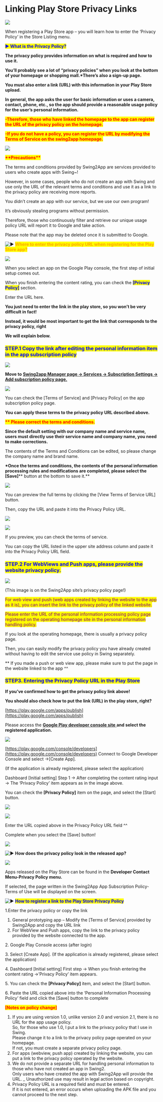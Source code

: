 # Linking Play Store Privacy Links

![](https://support.swing2app.com/wp-content/uploads/2018/09/privacy\_pol.png)

When registering a Play Store app – you will learn how to enter the ‘Privacy Policy’ in the Store Listing menu.

<mark style="color:blue;">**▶ What is the Privacy Policy?**</mark>

**The privacy policy provides information on what is required and how to use it.**

**You’ll probably see a lot of “privacy policies” when you look at the bottom of your homepage or shopping mall.\*There’s also a sign-up page.**

**You must also enter a link (URL) with this information in your Play Store upload.**

**In general, the app asks the user for basic information or uses a camera, contact, phone, etc., so the app should provide a reasonable usage policy for the user’s personal information.**

<mark style="color:red;">**-Therefore, those who have linked the homepage to the app can register the URL of the privacy policy on the homepage.**</mark>&#x20;

<mark style="color:red;">**-If you do not have a policy, you can register the URL by modifying the Terms of Service on the swing2app homepage.**</mark>

![](https://wp.swing2app.co.kr/wp-content/uploads/2020/07/%EC%BA%A1%EC%B2%98.png)

<mark style="color:red;">**\*\*Precautions\*\***</mark>

The terms and conditions provided by Swing2App are services provided to users who create apps with Swing\~!

However, in some cases, people who do not create an app with Swing and use only the URL of the relevant terms and conditions and use it as a link to the privacy policy are receiving more reports.

You didn’t create an app with our service, but we use our own program!

It’s obviously stealing programs without permission.

Therefore, those who continuously filter and retrieve our unique usage policy URL will report it to Google and take action.

Please note that the app may be deleted once it is submitted to Google.

<img src="https://s.w.org/images/core/emoji/11/svg/25b6.svg" alt="▶" data-size="line"> <mark style="color:orange;">**Where to enter the privacy policy URL when registering for the Play Store app?**</mark>&#x20;

![](https://support.swing2app.com/wp-content/uploads/2018/09/Group-2080.png)

When you select an app on the Google Play console, the first step of initial setup comes out.

When you finish entering the content rating, you can check the <mark style="color:blue;">**\[Privacy Policy]**</mark> section.

Enter the URL here.

**You just need to enter the link in the play store, so you won’t be very difficult in fact!**

**Instead, it would be most important to get the link that corresponds to the privacy policy, right**

**We will explain below.**&#x20;



### <mark style="color:blue;">**STEP.1 Copy the link after editing the personal information item in the app subscription policy**</mark>

![](https://support.swing2app.com/wp-content/uploads/2018/09/Group-2298.png)

&#x20;**Move to** [**Swing2app Manager page → Services → Subscription Settings → Add subscription policy page.**](https://www.swing2app.com/view/app\_setting)

![](https://support.swing2app.com/wp-content/uploads/2018/09/Group-2300.png)

You can check the \[Terms of Service] and \[Privacy Policy] on the app subscription policy page.

**You can apply these terms to the privacy policy URL described above.**

<mark style="color:red;">**\*\* Please correct the terms and conditions.**</mark>

**Since the default setting with our company name and service name, users must directly use their service name and company name, you need to make corrections.**

The contents of the Terms and Conditions can be edited, so please change the company name and brand name.

**​\*Once the terms and conditions, the contents of the personal information processing rules and modifications are completed, please select the **<mark style="color:blue;">**\[Save]**</mark>** button at the bottom to save it.**

![](https://support.swing2app.com/wp-content/uploads/2018/09/Group-2299.png)

You can preview the full terms by clicking the \[View Terms of Service URL] button.

Then, copy the URL and paste it into the Privacy Policy URL.

![](https://wp.swing2app.co.kr/wp-content/uploads/2019/04/%ED%99%94%EC%82%B4%ED%91%9C-1.png)

![](https://support.swing2app.com/wp-content/uploads/2018/09/Group-2301.png)

If you preview, you can check the terms of service.

You can copy the URL listed in the upper site address column and paste it into the Privacy Policy URL field.



### <mark style="color:blue;">**STEP.2 For WebViews and Push apps, please provide the website privacy policy.**</mark>

![](https://support.swing2app.com/wp-content/uploads/2018/09/Group-2302.png)

(This image is on the Swing2App site’s privacy policy page!)

<mark style="color:purple;">For web view and push (web apps created by linking the website to the app as it is), you can insert the link to the privacy policy of the linked website.</mark>

<mark style="color:purple;">Please enter the URL of the personal information processing policy page registered on the operating homepage site in the personal information handling policy.</mark>

If you look at the operating homepage, there is usually a privacy policy page.

Then, you can easily modify the privacy policy you have already created without having to edit the service use policy in Swing separately.

\*\* If you made a push or web view app, please make sure to put the page in the website linked to the app ^^



### <mark style="color:blue;">**STEP3. Entering the Privacy Policy URL in the Play Store**</mark>

**If you’ve confirmed how to get the privacy policy link above!**

**You should also check how to put the link (URL) in the play store, right?**

[https://play.google.com/apps/publish](https://play.google.com/apps/publish)

&#x20;Please access the ​[**Google Play developer console site** ](https://play.google.com/apps/publish)**and select the registered application.**

![](https://support.swing2app.com/wp-content/uploads/2018/09/Group-2303.png)

[https://play.google.com/console/developers](https://play.google.com/console/developers) Connect to Google Developer Console and select ->\[Create App].

(If the application is already registered, please select the application)

Dashboard \[Initial setting] Step 1 -> After completing the content rating input -> The ‘Privacy Policy’ item appears as in the image above.

You can check the **\[Privacy Policy]** item on the page, and select the \[Start] button.

![](https://wp.swing2app.co.kr/wp-content/uploads/2018/09/%ED%99%94%EC%82%B4%ED%91%9C-2.png)

![](https://support.swing2app.com/wp-content/uploads/2018/09/Screenshot-2020-11-04-at-10.30.44-PM.png)

Enter the URL copied above in the Privacy Policy URL field ^^

Complete when you select the \[Save] button!

![](https://wp.swing2app.co.kr/wp-content/uploads/2018/09/%EC%A4%841.png)

![▶](https://s.w.org/images/core/emoji/11/svg/25b6.svg) **How does the privacy policy look in the released app?**

![](https://support.swing2app.com/wp-content/uploads/2018/09/Group-2288.png)

Apps released on the Play Store can be found in the **Developer Contact Menu-Privacy Policy menu.**

If selected, the page written in the Swing2App App Subscription Policy-Terms of Use will be displayed on the screen.



<img src="https://s.w.org/images/core/emoji/11/svg/25b6.svg" alt="▶" data-size="line"> <mark style="color:blue;">**How to register a link to the Play Store Privacy Policy**</mark>

1.Enter the privacy policy or copy the link

1. General prototyping app – Modify the \[Terms of Service] provided by Swing2App and copy the URL link
2. For WebView and Push apps, copy the link to the privacy policy provided by the website connected to the app.

2\. Google Play Console access (after login)

3\. Select \[Create App]. (If the application is already registered, please select the application)

4\. Dashboard \[Initial setting] First step -> When you finish entering the content rating ->’Privacy Policy’ item appears.

5\. You can check the **\[Privacy Policy]** item, and select the \[Start] button.

6\. Paste the URL copied above into the ‘Personal Information Processing Policy’ field and click the \[Save] button to complete



<mark style="color:red;">**\[Notes on policy change]**</mark>

1. If you are using version 1.0, unlike version 2.0 and version 2.1, there is no URL for the app usage policy.\
   So, for those who use 1.0, I put a link to the privacy policy that I use in Swing.\
   Please change it to a link to the privacy policy page operated on your homepage.\
   If not, you must create a separate privacy policy page.
2. For apps (webview, push app) created by linking the website, you can put a link to the privacy policy operated by the website.
3. We do not provide a separate URL for handling personal information to those who have not created an app in Swing2.\
   Only users who have created the app with Swing2App will provide the URL. \_ Unauthorized use may result in legal action based on copyright.
4. Privacy Policy URL is a required field and must be entered.\
   If it is not entered, an error occurs when uploading the APK file and you cannot proceed to the next step.
